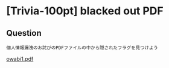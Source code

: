 # [Trivia-100pt] blacked out PDF

## Question

```plane
個人情報漏洩のお詫びのPDFファイルの中から隠されたフラグを見つけよう
```

[owabi1.pdf](owabi1.pdf)

